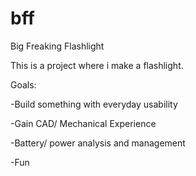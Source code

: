 # bff
Big Freaking Flashlight

This is a project where i make a flashlight. 

Goals:

  -Build something with everyday usability
  
  -Gain CAD/ Mechanical Experience
  
  -Battery/ power analysis and management
  
  -Fun
